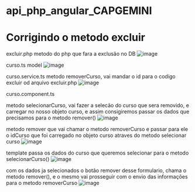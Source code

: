 # api_php_angular_CAPGEMINI
# Corrigindo o metodo excluir 


excluir.php metodo do php que fara a exclusão no DB
![image](https://github.com/Jairo-GitHub-Principal/api_php_angular_CAPGEMINI/assets/106206316/1470c8e3-de99-4424-88b8-c273d6dea537)

curso.ts  model
![image](https://github.com/Jairo-GitHub-Principal/api_php_angular_CAPGEMINI/assets/106206316/b2dc7386-32c4-4124-bc69-1eb6769c7a3e)


curso.service.ts metodo removerCurso, vai mandar o id para o codigo excluir od arquivo excluir.php
![image](https://github.com/Jairo-GitHub-Principal/api_php_angular_CAPGEMINI/assets/106206316/a1dbe72e-c204-4378-99bc-4af10e8ae9e9)

curso.component.ts 

metodo selecionarCurso, vai fazer a selecão do curso que sera removido, e carregar no nosso objeto curso, e assim consigiremos passar os
dados que precisamos para o metodo remover()
![image](https://github.com/Jairo-GitHub-Principal/api_php_angular_CAPGEMINI/assets/106206316/c6bace7c-d5d4-4d5a-90f9-abb815dc68d8)


metodo remover  que vai chamar o metodo removerCurso e passar para ele o idCurso que foi carregado no objeto curso atraves do 
metodo selecionar curso
![image](https://github.com/Jairo-GitHub-Principal/api_php_angular_CAPGEMINI/assets/106206316/cb8aba95-b5a5-4f5d-9c25-8dd40287a310)


template
passa os dados do curso que queremos selecionar para o metodo selecionarCurso()
![image](https://github.com/Jairo-GitHub-Principal/api_php_angular_CAPGEMINI/assets/106206316/c9f43654-18f6-4f6a-b74e-f4811fb79881)

com os dados ja selecionados o botão remover desse formulario, chama o metodo remover(), e o mesmo vai prosseguir com o envio das
informações para o metodo removerCurso
![image](https://github.com/Jairo-GitHub-Principal/api_php_angular_CAPGEMINI/assets/106206316/5de45a96-0f60-40dc-b0d3-90ba2ae4552e)




